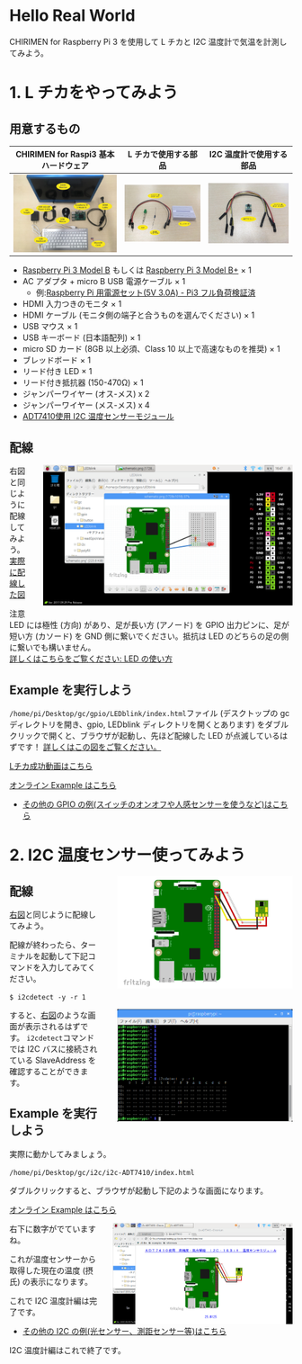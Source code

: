 
# Hello Real World

CHIRIMEN for Raspberry Pi 3 を使用して L チカと I2C 温度計で気温を計測してみよう。


# 1. L チカをやってみよう


## 用意するもの
| CHIRIMEN for Raspi3 基本ハードウェア | L チカで使用する部品 | I2C 温度計で使用する部品|
|---|---|---|
| ![Hardware](imgs/section0/raspi3.jpg) |![LED_Bling](imgs/section0/l.jpg) | ![ADT7410](imgs/section2/parts.jpg) |

- [Raspberry Pi 3 Model B](https://www.raspberrypi.org/products/raspberry-pi-3-model-b/) もしくは [Raspberry Pi 3 Model B+](https://www.raspberrypi.org/products/raspberry-pi-3-model-b-plus/) × 1
- AC アダプタ + micro B USB 電源ケーブル × 1
  - 例:[Raspberry Pi 用電源セット(5V 3.0A) - Pi3 フル負荷検証済](https://www.physical-computing.jp/product/1171)
- HDMI 入力つきのモニタ × 1
- HDMI ケーブル (モニタ側の端子と合うものを選んでください) × 1
- USB マウス × 1
- USB キーボード (日本語配列) × 1
- micro SD カード (8GB 以上必須、Class 10 以上で高速なものを推奨) × 1
- ブレッドボード × 1
- リード付き LED × 1
- リード付き抵抗器 (150-470Ω) × 1
- ジャンパーワイヤー (オス-メス) x 2
- ジャンパーワイヤー (メス-メス) x 4
- [ADT7410使用 I2C 温度センサーモジュール](http://akizukidenshi.com/catalog/g/gM-06675/)

## 配線

<p>
  <a href="imgs/section0/example_LEDblink.png">
    <img src="imgs/section0/example_LEDblink.png" alt="Lチカに必要なパーツ一覧" height="250" style="float:right;padding-left:2em;">
  </a>

右図と同じように配線してみよう。
[実際に配線した図](imgs/section0/h.jpg)

注意<br>
LED には極性 (方向) があり、足が長い方 (アノード) を GPIO 出力ピンに、足が短い方 (カソード) を GND 側に繋いでください。抵抗は LED のどちらの足の側に繋いでも構いません。
<br>
[詳しくはこちらをご覧ください: LED の使い方](https://www.marutsu.co.jp/pc/static/large_order/led)
</p>

## Example を実行しよう
`/home/pi/Desktop/gc/gpio/LEDblink/index.html`ファイル (デスクトップの gc ディレクトリを開き、gpio, LEDblink ディレクトリを開くとあります) をダブルクリックで開くと、ブラウザが起動し、先ほど配線した LED が点滅しているはずです！
[詳しくはこの図をご覧ください。](imgs/section0/example-files.png)

[Lチカ成功動画はこちら](imgs/section0/L.gif)

[オンライン Example はこちら](https://r.chirimen.org/gpio-blink)

* [その他の GPIO の例(スイッチのオンオフや人感センサーを使うなど)はこちら](http://chirimen.org/chirimen-raspi3/gc/top/examples/#gpioExamples)

# 2. I2C 温度センサー使ってみよう
  
<p>
  <a href="imgs/section2/schematic.png">
    <img src="imgs/section2/schematic.png" alt="Browser" height="200" style="float:right;padding-left:2em;">
  </a>
  
## 配線

[右図](imgs/section2/schematic.png)と同じように配線してみよう。

配線が終わったら、ターミナルを起動して下記コマンドを入力してみてください。

` $ i2cdetect -y -r 1 `

 <a href="imgs/section2/ADT7410.png">
  <img src="imgs/section2/ADT7410.png" alt="Browser" height="200" style="float:right;padding-left:2em;margin-bottom:2em;">
 </a>
 
すると、[右図](imgs/section2/ADT7410.png)のような画面が表示されるはずです。
`i2cdetect`コマンドでは I2C バスに接続されている SlaveAddress を確認することができます。

</p>
  
## Example を実行しよう
<p>
  
実際に動かしてみましょう。

`/home/pi/Desktop/gc/i2c/i2c-ADT7410/index.html`

ダブルクリックすると、ブラウザが起動し下記のような画面になります。

[オンライン Example はこちら](https://r.chirimen.org/i2c-adt7410)

 
<a href="imgs/section2/browser.png">
  <img src="imgs/section2/browser.png" alt="Browser" height="180" style="float:right;padding-left:2em;">
</a>

右下に数字がでていますね。

これが温度センサーから取得した現在の温度 (摂氏) の表示になります。

これで I2C 温度計編は完了です。

</p>


* [その他の I2C の例(光センサー、測距センサー等)はこちら](http://chirimen.org/chirimen-raspi3/gc/top/examples/#i2cExamples)

I2C 温度計編はこれで終了です。

<!--
<div style="page-break-before:always"></div>
-->
